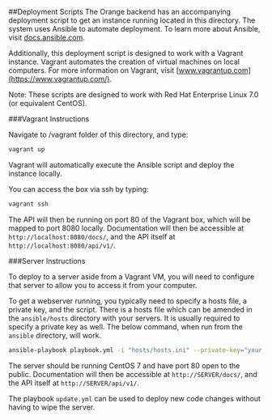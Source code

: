 ##Deployment Scripts
The Orange backend has an accompanying deployment script to get an instance running located in this directory.  The system uses Ansible to automate deployment.  To learn more about Ansible, visit [docs.ansible.com](http://docs.ansible.com/).

Additionally, this deployment script is designed to work with a Vagrant instance.  Vagrant automates the creation of virtual machines on local computers.  For more information on Vagrant, visit [www.vagrantup.com](https://www.vagrantup.com/).

Note:  These scripts are designed to work with Red Hat Enterprise Linux 7.0 (or equivalent CentOS).

###Vagrant Instructions

Navigate to /vagrant folder of this directory, and type:

```sh
vagrant up
```

Vagrant will automatically execute the Ansible script and deploy the instance locally.

You can access the box via ssh by typing: 

```sh
vagrant ssh
```

The API will then be running on port 80 of the Vagrant box, which will be mapped to port 8080 locally. Documentation will then be accessible at `http://localhost:8080/docs/`, and the API itself at `http://localhost:8080/api/v1/`.

###Server Instructions

To deploy to a server aside from a Vagrant VM, you will need to configure that server to allow you to access it from your computer.

To get a webserver running, you typically need to specify a hosts file, a private key, and the script.  There is a hosts file which can be amended in the `ansible/hosts` directory with your servers.  It is usually required to specify a private key as well.  The below command, when run from the `ansible` directory, will work.

```sh
ansible-playbook playbook.yml -i "hosts/hosts.ini" --private-key="your_key.pem"
```

The server should be running CentOS 7 and have port 80 open to the public. Documentation will then be accessible at `http://SERVER/docs/`, and the API itself at `http://SERVER/api/v1/`.

The playbook `update.yml` can be used to deploy new code changes without having to wipe the server.
